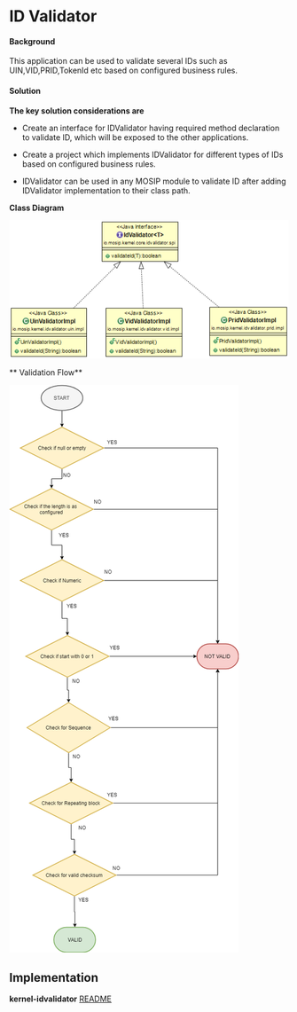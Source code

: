 ﻿# ID Validator

#### Background

This application can be used to validate several IDs such as UIN,VID,PRID,TokenId etc based on configured business rules.


#### Solution



**The key solution considerations are**


- Create an interface for IDValidator having required method declaration to validate ID, which will be exposed to the other applications.


- Create a project which implements IDValidator for different types of IDs  based on configured business rules.


- IDValidator can be used in any MOSIP module to validate ID after adding IDValidator implementation to their class path.



**Class Diagram**



![Class Diagram](_images/kernel-idvalidator-cd.png)


** Validation Flow**

![Flow Chart](_images/kernel-idvalidator-fc.png)



## Implementation


**kernel-idvalidator** [README](../../kernel/kernel-idvalidator/README.md)